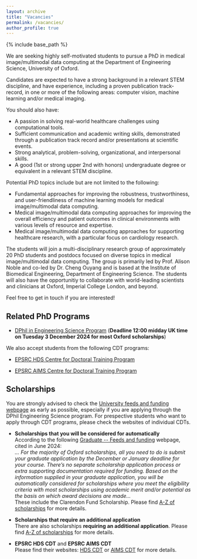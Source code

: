 ```yaml
---
layout: archive
title: "Vacancies"
permalink: /vacancies/
author_profile: true
---
```


{% include base_path %}

We are seeking highly self-motivated students to pursue a PhD in medical image/multimodal data computing at the Department of Engineering Science, University of Oxford. 

Candidates are expected to have a strong background in a relevant STEM discipline, and have experience, including a proven publication track-record, in one or more of the following areas: computer vision, machine learning and/or medical imaging.

You should also have:
- A passion in solving real-world healthcare challenges using computational tools.
- Sufficient communication and academic writing skills, demonstrated through a publication track record and/or presentations at scientific events.
- Strong analytical, problem-solving, organizational, and interpersonal skills.
- A good (1st or strong upper 2nd with honors) undergraduate degree or equivalent in a relevant STEM discipline.

Potential PhD topics include but are not limited to the following: 

- Fundamental approaches for improving the robustness, trustworthiness, and user-friendliness of machine learning models for medical image/multimodal data computing.
- Medical image/multimodal data computing approaches for improving the overall efficiency and patient outcomes in clinical environments with various levels of resource and expertise. 
- Medical image/multimodal data computing approaches for supporting healthcare research, with a particular focus on cardiology research.

The students will join a multi-disciplinary research group of approximately 20 PhD students and postdocs focused on diverse topics in medical image/multimodal data computing. The group is primarily led by Prof. Alison Noble and co-led by Dr. Cheng Ouyang and is based at the Institute of Biomedical Engineering, Department of Engineering Science. The students will also have the opportunitiy to collaborate with world-leading scientists and clinicians at Oxford, Imperial College London, and beyond. 

Feel free to get in touch if you are interested!

Related PhD Programs
------

- [DPhil in Engineering Science Program](https://www.ox.ac.uk/admissions/graduate/courses/dphil-engineering-science) (**Deadline 12:00 midday UK time on Tuesday 3 December 2024 for most Oxford scholarships**)

We also accept students from the following CDT programs:

- [EPSRC HDS Centre for Doctoral Training Program](https://www.bdi.ox.ac.uk/study/cdt)

- [EPSRC AIMS Centre for Doctoral Training Program](https://aims.robots.ox.ac.uk/)

Scholarships
------

You are strongly advised to check the [University feeds and funding webpage](https://www.ox.ac.uk/admissions/graduate/fees-and-funding/oxford-funding) as early as possible, especially if you are applying through the DPhil Engineering Science program. For prespective students who want to apply through CDT programs, please check the websites of individual CDTs.

- **Scholarships that you will be considered for automatically**\
    According to the following [Graduate -- Feeds and funding](https://www.ox.ac.uk/admissions/graduate/fees-and-funding/oxford-funding) webpage, cited in June 2024:\
    *... For the majority of Oxford scholarships, all you need to do is submit your graduate application by the December or January deadline for your course. There’s no separate scholarship application process or extra supporting documentation required for funding. Based on the information supplied in your graduate application, you will be automatically considered for scholarships where you meet the eligibility criteria with most scholarships using academic merit and/or potential as the basis on which award decisions are made...*\
    These include the Clarendon Fund Scholarship. Please find [A-Z of scholarships](https://www.ox.ac.uk/admissions/graduate/fees-and-funding/fees-funding-and-scholarship-search/scholarships-a-z-listing) for more details.

- **Scholarships that require an additional application**\
    There are also scholarships **requiring an additional application**. Please find [A-Z of scholarships](https://www.ox.ac.uk/admissions/graduate/fees-and-funding/fees-funding-and-scholarship-search/scholarships-a-z-listing) for more details.

- **EPSRC HDS CDT** and **EPSRC AIMS CDT**\
    Please find their websites: [HDS CDT](https://www.bdi.ox.ac.uk/study/cdt) or [AIMS CDT](https://aims.robots.ox.ac.uk/) for more details.





